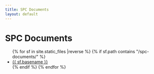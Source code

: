 ```yaml
---
title: SPC Documents
layout: default
---
```


# SPC Documents

<ul class="flist">
{% for  sf in site.static_files |reverse %}
 {% if sf.path contains "/spc-documents/" %}
  <li>
   <a href="{{sf.path}}">{{ sf.basename }}</a>
  </li>
  {% endif %}
{% endfor %}
</ul>

